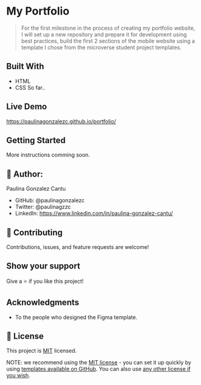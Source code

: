# My Portfolio

> For the first milestone in the process of creating my portfolio website, I will set up a new repository and prepare it for development using best practices, build the first 2 sections of the mobile website using a template I chose from the microverse student project templates.

## Built With

- HTML
- CSS
  So far..
  
## Live Demo
https://paulinagonzalezc.github.io/portfolio/

## Getting Started

More instructions comming soon.

## 👤 Author:

Paulina Gonzalez Cantu

- GitHub: @paulinagonzalezc
- Twitter: @paulinagzzc
- LinkedIn: https://www.linkedin.com/in/paulina-gonzalez-cantu/

## 🤝 Contributing

Contributions, issues, and feature requests are welcome!

## Show your support

Give a ⭐️ if you like this project!

## Acknowledgments

- To the people who designed the Figma template.

## 📝 License

This project is [MIT](https://github.com/microverseinc/readme-template/blob/master/LICENSE) licensed.

NOTE: we recommend using the [MIT license](https://choosealicense.com/licenses/mit/) - you can set it up quickly by using [templates available on GitHub](https://docs.github.com/en/communities/setting-up-your-project-for-healthy-contributions/adding-a-license-to-a-repository). You can also use [any other license if you wish](https://choosealicense.com/licenses/).
